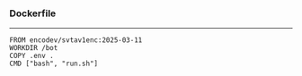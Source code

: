 ### Dockerfile
---
```
FROM encodev/svtav1enc:2025-03-11
WORKDIR /bot
COPY .env .
CMD ["bash", "run.sh"]
```
